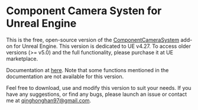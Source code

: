 # Component Camera Systen for Unreal Engine
This is the free, open-source version of the [ComponentCameraSystem](https://www.unrealengine.com/marketplace/product/7dd53db6fd3a4ccfa4c35e6b2125b742) add-on for Unreal Engine. This version is dedicated to UE v4.27. To access older versions (>= v5.0) and the full functionality, please purchase it at UE marketplace.

Documentation at [here](https://sulleyyys-organization.gitbook.io/manuals-of-ccs/). Note that some functions mentioned in the documentation are not available for this version.

Feel free to download, use and modify this version to suit your needs. If you have any suggestions, or find any bugs, please launch an issue or contact me at qinghonghan97@gmail.com.
